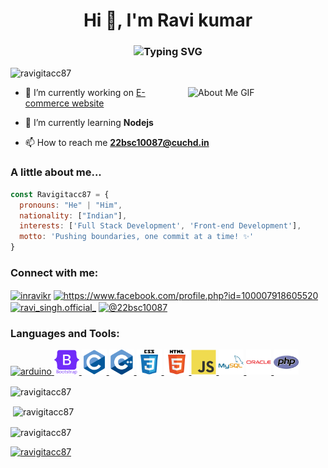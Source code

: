 <h1 align="center">Hi 👋, I'm Ravi kumar</h1>
<h3 align="center">
<!--    <a href="https://git.io/typing-svg"> -->
  <img src="https://readme-typing-svg.herokuapp.com?font=Fira+Code&pause=1000&width=490&lines=A+passionate+Full+Stack+Developer;+Frontend+developer+and;Backend+developer+from+India" alt="Typing SVG" /></a></h3>

<p align="left"> <img src="https://komarev.com/ghpvc/?username=ravigitacc87&label=Profile%20views&color=0e75b6&style=flat" alt="ravigitacc87" /></p>
<p align="left"><img align="right" src="https://github.com/7oSkaaa/7oSkaaa/blob/main/Images/about_me.gif?raw=true" alt="About Me GIF" width="220px">


- 🔭 I’m currently working on [E-commerce website](https://github.com/Ravigitacc87/E-commerce-site-project)

- 🌱 I’m currently learning **Nodejs**

- 📫 How to reach me **22bsc10087@cuchd.in**
</p> 

   ###  A little about me...  
  
```javascript
const Ravigitacc87 = {
  pronouns: "He" | "Him",
  nationality: ["Indian"],
  interests: ['Full Stack Development', 'Front-end Development'],
  motto: 'Pushing boundaries, one commit at a time! ✨'
}
```


<h3 align="left">Connect with me:</h3>
<p align="left">
<a href="https://linkedin.com/in/inravikr" target="blank"><img align="center" src="https://raw.githubusercontent.com/rahuldkjain/github-profile-readme-generator/master/src/images/icons/Social/linked-in-alt.svg" alt="inravikr" height="30" width="40" /></a>
<a href="https://fb.com/https://www.facebook.com/profile.php?id=100007918605520" target="blank"><img align="center" src="https://raw.githubusercontent.com/rahuldkjain/github-profile-readme-generator/master/src/images/icons/Social/facebook.svg" alt="https://www.facebook.com/profile.php?id=100007918605520" height="30" width="40" /></a>
<a href="https://instagram.com/ravi_singh.official_" target="blank"><img align="center" src="https://raw.githubusercontent.com/rahuldkjain/github-profile-readme-generator/master/src/images/icons/Social/instagram.svg" alt="ravi_singh.official_" height="30" width="40" /></a>
<a href="https://www.hackerrank.com/@22bsc10087" target="blank"><img align="center" src="https://raw.githubusercontent.com/rahuldkjain/github-profile-readme-generator/master/src/images/icons/Social/hackerrank.svg" alt="@22bsc10087" height="30" width="40" /></a>
</p>

<h3 align="left">Languages and Tools:</h3>
<p align="left"> <a href="https://www.arduino.cc/" target="_blank" rel="noreferrer"> <img src="https://cdn.worldvectorlogo.com/logos/arduino-1.svg" alt="arduino" width="40" height="40"/> </a> <a href="https://getbootstrap.com" target="_blank" rel="noreferrer"> <img src="https://raw.githubusercontent.com/devicons/devicon/master/icons/bootstrap/bootstrap-plain-wordmark.svg" alt="bootstrap" width="40" height="40"/> </a> <a href="https://www.cprogramming.com/" target="_blank" rel="noreferrer"> <img src="https://raw.githubusercontent.com/devicons/devicon/master/icons/c/c-original.svg" alt="c" width="40" height="40"/> </a> <a href="https://www.w3schools.com/cpp/" target="_blank" rel="noreferrer"> <img src="https://raw.githubusercontent.com/devicons/devicon/master/icons/cplusplus/cplusplus-original.svg" alt="cplusplus" width="40" height="40"/> </a> <a href="https://www.w3schools.com/css/" target="_blank" rel="noreferrer"> <img src="https://raw.githubusercontent.com/devicons/devicon/master/icons/css3/css3-original-wordmark.svg" alt="css3" width="40" height="40"/> </a> <a href="https://www.w3.org/html/" target="_blank" rel="noreferrer"> <img src="https://raw.githubusercontent.com/devicons/devicon/master/icons/html5/html5-original-wordmark.svg" alt="html5" width="40" height="40"/> </a> <a href="https://developer.mozilla.org/en-US/docs/Web/JavaScript" target="_blank" rel="noreferrer"> <img src="https://raw.githubusercontent.com/devicons/devicon/master/icons/javascript/javascript-original.svg" alt="javascript" width="40" height="40"/> </a> <a href="https://www.mysql.com/" target="_blank" rel="noreferrer"> <img src="https://raw.githubusercontent.com/devicons/devicon/master/icons/mysql/mysql-original-wordmark.svg" alt="mysql" width="40" height="40"/> </a> <a href="https://www.oracle.com/" target="_blank" rel="noreferrer"> <img src="https://raw.githubusercontent.com/devicons/devicon/master/icons/oracle/oracle-original.svg" alt="oracle" width="40" height="40"/> </a> <a href="https://www.php.net" target="_blank" rel="noreferrer"> <img src="https://raw.githubusercontent.com/devicons/devicon/master/icons/php/php-original.svg" alt="php" width="40" height="40"/> </a> </p>

<p><img align="center" src="https://github-readme-stats.vercel.app/api/top-langs?username=ravigitacc87&show_icons=true&locale=en&layout=compact&theme=shadow_green" alt="ravigitacc87" /></p>

<p>&nbsp;<img align="center" src="https://github-readme-stats.vercel.app/api?username=ravigitacc87&show_icons=true&locale=en&theme=shadow_red" alt="ravigitacc87" /></p>

<p><img align="center" src="https://github-readme-streak-stats.herokuapp.com/?user=ravigitacc87&&theme=shadow_blue" alt="ravigitacc87" /></p>

<p align="left"> <a href="https://github.com/ryo-ma/github-profile-trophy"><img src="https://github-profile-trophy.vercel.app/?username=ravigitacc87&theme=tokyonight" alt="ravigitacc87" /></a> </p>
